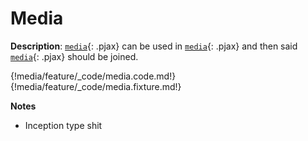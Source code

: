 # Media

__Description__: [`media`](./../media/general.md){: .pjax} can be used in [`media`](./../media/general.md){: .pjax} and then said [`media`](./../media/general.md){: .pjax} should be joined.

{!media/feature/_code/media.code.md!}
{!media/feature/_code/media.fixture.md!}

__Notes__

+ Inception type shit

<div class="end"></div>

